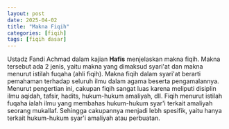 ```yaml
---
layout: post
date: 2025-04-02
title: "Makna Fiqih"
categories: [fiqih]
tags: [fiqih dasar]
---
```

Ustadz Fandi Achmad dalam kajian **Hafis** menjelaskan makna fiqih. Makna tersebut ada 2 jenis, yaitu makna yang dimaksud syari'at dan makna menurut istilah fuqaha (ahli fiqih). Makna fiqih dalam syari'at berarti pemahaman terhadap seluruh ilmu dalam agama beserta pengamalannya. Menurut pengertian ini, cakupan fiqih sangat luas karena meliputi disiplin ilmu aqidah, tafsir, hadits, hukum-hukum amaliyah, dll.
  Fiqih menurut istilah fuqaha ialah ilmu yang membahas hukum-hukum syar'i terkait amaliyah seorang mukallaf. Sehingga cakupannya menjadi lebh spesifik, yaitu hanya terkait hukum-hukum syar'i amaliyah atau perbuatan.
